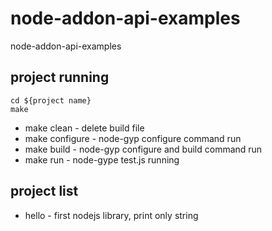 # node-addon-api-examples
node-addon-api-examples

## project running
```
cd ${project name}
make
```

- make clean - delete build file
- make configure - node-gyp configure command run
- make build - node-gyp configure and build command run
- make run - node-gype test.js running


## project list
- hello - first nodejs library, print only string